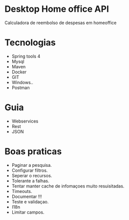 # Desktop Home office API
Calculadora de reembolso de despesas em homeoffice

# Tecnologias
- Spring tools 4
- Mysql
- Maven
- Docker
- GIT
- Windows..
- Postman

# Guia
- Webservices
- Rest
- JSON

# Boas praticas
- Paginar a pesquisa.
- Configurar filtros.
- Seperar o recursos.
- Tolerante a falhas.
- Tentar manter cache de infomaçoes muito resuisitadas.
- Timeouts.
- Documentar !!!
- Teste e validaçao.
- I18n
- Limitar campos.

